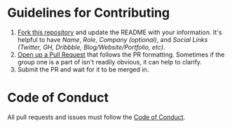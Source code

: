 # Guidelines for Contributing

1. [Fork this repository](https://github.com/iheanyi/speakers-who-want-a-platform/compare?expand=1#fork-destination-box) and update the README with your information. It's helpful to have *Name*, *Role*, *Company (optional)*, and *Social Links (Twitter, GH, Dribbble, Blog/Website/Portfolio, etc)*. 
2. [Open up a Pull Request](https://github.com/iheanyi/speakers-who-want-a-platform/compare?expand=1) 
that follows the PR formatting. Sometimes if the group one is a part of isn't readily obvious, it can help to clarify.
3. Submit the PR and wait for it to be merged in.

# Code of Conduct

All pull requests and issues must follow the [Code of
Conduct](/CODE_OF_CONDUCT.md).
